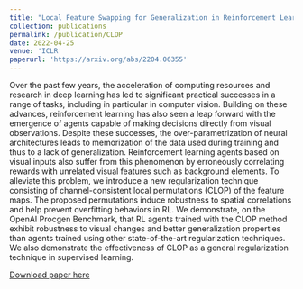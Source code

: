 ```yaml
---
title: "Local Feature Swapping for Generalization in Reinforcement Learning"
collection: publications
permalink: /publication/CLOP
date: 2022-04-25
venue: 'ICLR'
paperurl: 'https://arxiv.org/abs/2204.06355'
---
```

Over the past few years, the acceleration of computing resources and research in deep learning has led to significant practical successes in a range of tasks, including in particular in computer vision. Building on these advances, reinforcement learning has also seen a leap forward with the emergence of agents capable of making decisions directly from visual observations. Despite these successes, the over-parametrization of neural architectures leads to memorization of the data used during training and thus to a lack of generalization. Reinforcement learning agents based on visual inputs also suffer from this phenomenon by erroneously correlating rewards with unrelated visual features such as background elements. To alleviate this problem, we introduce a new regularization technique consisting of channel-consistent local permutations (CLOP) of the feature maps. The proposed permutations induce robustness to spatial correlations and help prevent overfitting behaviors in RL. We demonstrate, on the OpenAI Procgen Benchmark, that RL agents trained with the CLOP method exhibit robustness to visual changes and better generalization properties than agents trained using other state-of-the-art regularization techniques. We also demonstrate the effectiveness of CLOP as a general regularization technique in supervised learning. 

[Download paper here](https://arxiv.org/abs/2204.06355)

